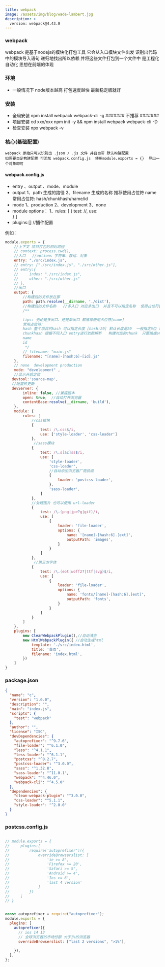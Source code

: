 ```yaml
---
title: webpack
image: /assets/img/blog/wade-lambert.jpg
description: >
  version: webpack@4.43.0
---
```


### webpack
webpack 是基于nodejs的模块化打包工具 它会从入口模块文件出发 识别出代码中的模块导入语句  递归地找出所以依赖 并将这些文件打包到一个文件中
是工程化 自动化 思想在前端的体现

### 环境
- 一般情况下 node版本越高 打包速度越快 最新稳定版就好

### 安装 
- 全局安装 npm install webpack webpack-cli -g  ####### 不推荐 #######
- 项目安装 cd xxx/xxx   npm init -y && npm install webpack webpack-cli -D
- 检查安装 npx webpack -v

### 核心(基础配置)
    webpack 原始只可以识别出 .json / .js 文件 并且自带 默认构建配置
    如需要自定构建配置 可添加 webpack.config.js  使用module.exports = {}  导出一个对象即可
    
#### webpack.config.js

- entry 、output 、mode、module
- output
   1、path     生成的路径
   2、filename 生成的名称  推荐使用占位符 name 
        常用占位符: hash/chunkhash/name/id
- mode 
   1、production
   2、development
   3、none
- module  options：
    1、rules: [
        {
           test: //,
           use:  
        }
    ]
- plugins:[]  //插件配置  

例如：
``` javascript
module.exports = {
    //上下文 项目打包的相对路径
    // context: process.cwd(),
    //入口   //options 字符串、数组、对象
    entry: "./src/index.js",
    // entry: ["./src/index.js", "./src/other.js"],
    // entry:{
    //     index: "./src/index.js",
    //     other: "./src/other.js"
    // },
    //出口
    output: {
        //构建后的文件放在那
        path: path.resolve(__dirname, './dist'),
        //构建后的文件名称   //多入口 对应多出口  并且不可以指定名称  使用占位符[name]
        /**

        tips: 无论是多出口、还是单出口 都推荐使用占位符[name]
        常用占位符: 
        hash 整个项目的hash 可以指定长度 [hash:20] 默认长度是20  一般指定6位 每构建一次就会有一个新hash
        chunkhash 根据不同入口 entry进行依赖解析   构建对应的chunk  只要组成entry的模块没有内容改动  则对应hash不变
        name
        id
         */
        // filename: "main.js"
        filename: "[name]-[hash:6]-[id].js"
    },
    // none  development production  
    mode: "development" ,
    //显示开启定位
   devtool:'source-map',
   //配置热更新
   devServer: {
        inline: false, //兼容版本
        open: true,  //自动打开浏览器
        contentBase:resolve(__dirname, 'build'),
    },
    module: {
        rules: [
            //css模块
            {
                test: /\.css$/i,
                use: ['style-loader', 'css-loader']
            },
             //sass模块
            {
                test: /\.s[ac]ss$/i,
                use: [
                    'style-loader',
                    'css-loader',
                    //自动添加浏览器厂商前缀
                    {
                        loader: 'postcss-loader',
                    },
                    'sass-loader',
                ]
            },
            //处理图片 也可以使用 url-loader
            {
                test: /\.(png|jpe?g|gif)/i,
                use: [
                    {
                        loader: 'file-loader',
                        options: {
                            name: '[name]-[hash:6].[ext]',
                            outputPath: 'images',
                        }
                    }
                ]
            },
             //第三方字体
            {
                test: /\.(eot|woff2?|ttf|svg)$/i,
                use: [
                    {
                        loader: 'file-loader',
                        options: {
                            name: 'fonts/[name]-[hash:6].[ext]',
                            outputPath: 'fonts',
                        }
                    }
                ]
            }
        ]
    },
    plugins: [
        new CleanWebpackPlugin(),//自动清空
        new HtmlWebpackPlugin({ //自动生成html
            template: './src/index.html',
            title: '首页',
            filename: 'index.html',
        })
    ]
}
```  

### package.json

``` json
{
  "name": "c",
  "version": "1.0.0",
  "description": "",
  "main": "index.js",
  "scripts": {
    "test": "webpack"
  },
  "author": "",
  "license": "ISC",
  "devDependencies": {
    "autoprefixer": "^9.7.6",
    "file-loader": "^6.1.0",
    "less": "^4.1.1",
    "less-loader": "^6.1.1",
    "postcss": "^8.2.7",
    "postcss-loader": "^3.0.0",
    "sass": "^1.32.8",
    "sass-loader": "^11.0.1",
    "webpack": "^4.46.0",
    "webpack-cli": "^4.5.0"
  },
  "dependencies": {
    "clean-webpack-plugin": "^3.0.0",
    "css-loader": "^5.1.1",
    "style-loader": "^2.0.0"
  }
}

```

### postcss.config.js

```javascript

// module.exports = {
//     plugins:[
//         require('autoprefixer')({
//             overrideBrowserslist: [
//                 'ie >= 8',
//                 'Firefox >= 20',
//                 'Safari >= 5',
//                 'Android >= 4',
//                 'Ios >= 6',
//                 'last 4 version'
//             ]
//         })
//     ]
// }


const autoprefixer = require("autoprefixer");
module.exports = {
  plugins: [
    autoprefixer({
      // ios 14 13
      // 全球浏览器的市场份额 大于1%的浏览器
      overrideBrowserslist: ["last 2 versions", ">1%"],
      
    }),
  ],
};

```
               
   
   
   
   
   
        









  
